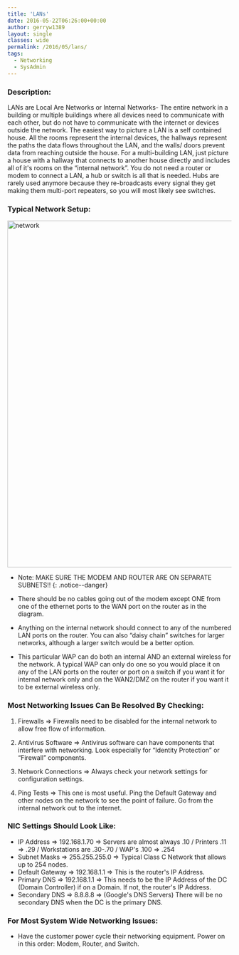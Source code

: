 ```yaml
---
title: 'LANs'
date: 2016-05-22T06:26:00+00:00
author: gerryw1389
layout: single
classes: wide
permalink: /2016/05/lans/
tags:
  - Networking
  - SysAdmin
---
```

<!--more-->

### Description:

LANs are Local Are Networks or Internal Networks- The entire network in a building or multiple buildings where all devices need to communicate with each other, but do not have to communicate with the internet or devices outside the network. The easiest way to picture a LAN is a self contained house. All the rooms represent the internal devices, the hallways represent the paths the data flows throughout the LAN, and the walls/ doors prevent data from reaching outside the house. For a multi-building LAN, just picture a house with a hallway that connects to another house directly and includes all of it's rooms on the &#8220;internal network&#8221;. You do not need a router or modem to connect a LAN, a hub or switch is all that is needed. Hubs are rarely used anymore because they re-broadcasts every signal they get making them multi-port repeaters, so you will most likely see switches.

### Typical Network Setup:

  <img class="alignnone size-full wp-image-679" src="https://automationadmin.com/assets/images/uploads/2016/09/network.png" alt="network" width="1158" height="779" srcset="https://automationadmin.com/assets/images/uploads/2016/09/network.png 1158w, https://automationadmin.com/assets/images/uploads/2016/09/network-300x202.png 300w, https://automationadmin.com/assets/images/uploads/2016/09/network-768x517.png 768w, https://automationadmin.com/assets/images/uploads/2016/09/network-1024x689.png 1024w" sizes="(max-width: 1158px) 100vw, 1158px" />

   - Note: MAKE SURE THE MODEM AND ROUTER ARE ON SEPARATE SUBNETS!!
   {: .notice--danger} 

   - There should be no cables going out of the modem except ONE from one of the ethernet ports to the WAN port on the router as in the diagram.  

   - Anything on the internal network should connect to any of the numbered LAN ports on the router. You can also &#8220;daisy chain&#8221; switches for larger networks, although a larger switch would be a better option.  

   - This particular WAP can do both an internal AND an external wireless for the network. A typical WAP can only do one so you would place it on any of the LAN ports on the router or port on a switch if you want it for internal network only and on the WAN2/DMZ on the router if you want it to be external wireless only.

### Most Networking Issues Can Be Resolved By Checking:

1. Firewalls => Firewalls need to be disabled for the internal network to allow free flow of information.

2. Antivirus Software => Antivirus software can have components that interfere with networking. Look especially for &#8220;Identity Protection&#8221; or &#8220;Firewall&#8221; components.

3. Network Connections => Always check your network settings for configuration settings.

4. Ping Tests => This one is most useful. Ping the Default Gateway and other nodes on the network to see the point of failure. Go from the internal network out to the internet.

### NIC Settings Should Look Like:

   - IP Address => 192.168.1.70 => Servers are almost always .10 / Printers .11 => .29 / Workstations are .30-.70 / WAP's .100 => .254
   - Subnet Masks => 255.255.255.0 => Typical Class C Network that allows up to 254 nodes.
   - Default Gateway => 192.168.1.1 => This is the router's IP Address.
   - Primary DNS => 192.168.1.1 => This needs to be the IP Address of the DC (Domain Controller) if on a Domain. If not, the router's IP Address.
   - Secondary DNS => 8.8.8.8 => (Google's DNS Servers) There will be no secondary DNS when the DC is the primary DNS.

### For Most System Wide Networking Issues:

   - Have the customer power cycle their networking equipment. Power on in this order: Modem, Router, and Switch.